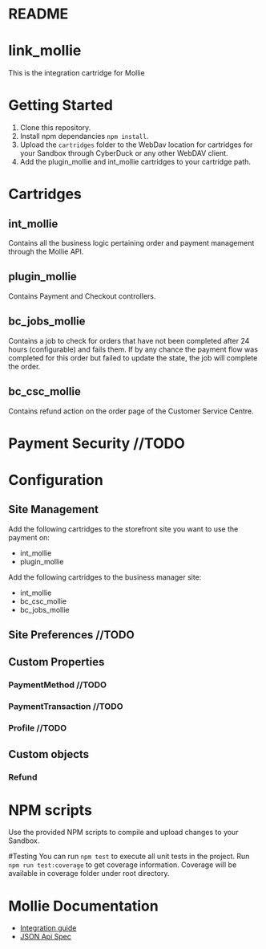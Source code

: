 # README #
# link_mollie

This is the integration cartridge for Mollie

# Getting Started

1. Clone this repository.
2. Install npm dependancies `npm install`.
3. Upload the `cartridges` folder to the WebDav location for cartridges for your Sandbox through CyberDuck or any other WebDAV client.
4. Add the plugin_mollie and int_mollie cartridges to your cartridge path.


# Cartridges

## int_mollie

Contains all the business logic pertaining order and payment management through
the Mollie API.

## plugin_mollie

Contains Payment and Checkout controllers.

## bc_jobs_mollie

Contains a job to check for orders that have not been completed after 24 hours (configurable) and fails them. If by any chance the payment flow was completed for this order but failed to update the state, the job will complete the order.

## bc_csc_mollie

Contains refund action on the order page of the Customer Service Centre.

# Payment Security //TODO

# Configuration

## Site Management

Add the following cartridges to the storefront site you want to use the payment on:

- int_mollie
- plugin_mollie

Add the following cartridges to the business manager site:

- int_mollie
- bc_csc_mollie
- bc_jobs_mollie

## Site Preferences //TODO

## Custom Properties

### PaymentMethod //TODO

### PaymentTransaction //TODO

### Profile //TODO

## Custom objects

### Refund

# NPM scripts
Use the provided NPM scripts to compile and upload changes to your Sandbox.

#Testing
You can run `npm test` to execute all unit tests in the project. Run `npm run test:coverage` to get coverage information. Coverage will be available in coverage folder under root directory.

# Mollie Documentation

- [Integration guide](https://docs.mollie.com/index/)
- [JSON Api Spec](https://docs.mollie.com/reference/v2/payments-api/create-payment)
